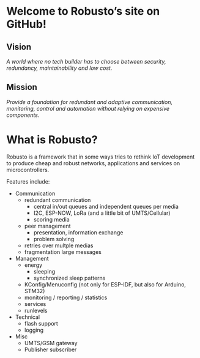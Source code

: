 # Welcome to Robusto’s site on GitHub! #

## Vision
*A world where no tech builder has to choose between security, redundancy, maintainability and low cost.*
## Mission
*Provide a foundation for redundant and adaptive communication, monitoring, control and automation without relying on expensive components.*

# What is Robusto?
Robusto is a framework that in some ways tries to rethink IoT development to produce cheap and robust networks, applications and services on microcontrollers.<br /> 

Features include:
* Communication
  * redundant communication
    * central in/out queues and independent queues per media
    * I2C, ESP-NOW, LoRa (and a little bit of UMTS/Cellular)
    * scoring media
  * peer management
    * presentation, information exchange
    * problem solving
  * retries over multple medias
  * fragmentation large messages
* Management
  * energy
    * sleeping
    * synchronized sleep patterns
  * KConfig/Menuconfig (not only for ESP-IDF, but also for Arduino, STM32)
  * monitoring / reporting / statistics
  * services
  * runlevels
* Technical
  * flash support
  * logging
* Misc
  * UMTS/GSM gateway
  * Publisher subscriber
  
  

